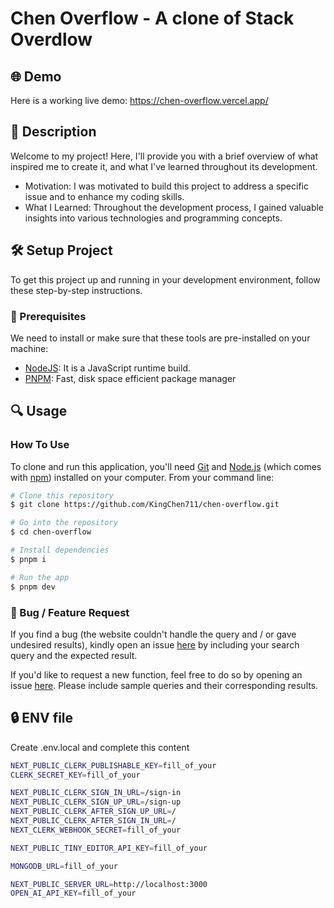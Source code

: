 # Chen Overflow - A clone of Stack Overdlow

## 🌐 Demo
Here is a working live demo:  https://chen-overflow.vercel.app/

## 📝 Description
Welcome to my project! Here, I'll provide you with a brief overview of what inspired me to create it, and what I've learned throughout its development.
- Motivation: I was motivated to build this project to address a specific issue and to enhance my coding skills.
- What I Learned: Throughout the development process, I gained valuable insights into various technologies and programming concepts.


## 🛠️ Setup Project
To get this project up and running in your development environment, follow these step-by-step instructions.

### 🍴 Prerequisites

We need to install or make sure that these tools are pre-installed on your machine:

- [NodeJS](https://nodejs.org/en/download/): It is a JavaScript runtime build. 
- [PNPM](https://pnpm.io/installation): Fast, disk space efficient package manager



## 🔍 Usage

### How To Use

To clone and run this application, you'll need [Git](https://git-scm.com) and [Node.js](https://nodejs.org/en/download/) (which comes with [npm](http://npmjs.com)) installed on your computer. From your command line:

```bash
# Clone this repository
$ git clone https://github.com/KingChen711/chen-overflow.git

# Go into the repository
$ cd chen-overflow

# Install dependencies
$ pnpm i

# Run the app
$ pnpm dev
```

### 📩 Bug / Feature Request

If you find a bug (the website couldn't handle the query and / or gave undesired results), kindly open an issue [here](https://github.com/kingchen711/chen-overflow/issues/new) by including your search query and the expected result.

If you'd like to request a new function, feel free to do so by opening an issue [here](https://github.com/kingchen711/chen-overflow/issues/new/issues/new). Please include sample queries and their corresponding results.

## 🔒 ENV file
Create .env.local and complete this content
```bash
NEXT_PUBLIC_CLERK_PUBLISHABLE_KEY=fill_of_your
CLERK_SECRET_KEY=fill_of_your

NEXT_PUBLIC_CLERK_SIGN_IN_URL=/sign-in
NEXT_PUBLIC_CLERK_SIGN_UP_URL=/sign-up
NEXT_PUBLIC_CLERK_AFTER_SIGN_UP_URL=/
NEXT_PUBLIC_CLERK_AFTER_SIGN_IN_URL=/
NEXT_CLERK_WEBHOOK_SECRET=fill_of_your

NEXT_PUBLIC_TINY_EDITOR_API_KEY=fill_of_your

MONGODB_URL=fill_of_your

NEXT_PUBLIC_SERVER_URL=http://localhost:3000
OPEN_AI_API_KEY=fill_of_your
```

